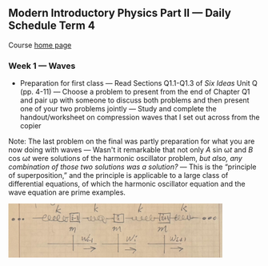 ## Modern Introductory Physics Part II &mdash; Daily Schedule Term 4

Course [home page](./)

### Week 1 &mdash; Waves

* Preparation for first class &mdash; Read Sections Q1.1-Q1.3 of *Six Ideas* Unit Q (pp. 4-11) &mdash; Choose a problem to present from the end of Chapter Q1 and pair up with someone to discuss both problems and then present one of your two problems jointly &mdash; Study and complete the handout/worksheet on compression waves that I set out across from the copier

Note: The last problem on the final was partly preparation for what you are now doing with waves &mdash; Wasn't it remarkable that not only *A* sin &omega;*t*  and *B* cos &omega;*t* were solutions of the harmonic oscillator problem, *but also, any combination of those two solutions was a solution?* &mdash; This is the &ldquo;principle of superposition,&rdquo; and the principle is applicable to a large class of differential equations, of which the harmonic oscillator equation and the wave equation are prime examples.

<img src="./resources/CompressionWave.jpeg" alt="Model of a Compression Wave" width="85%">
